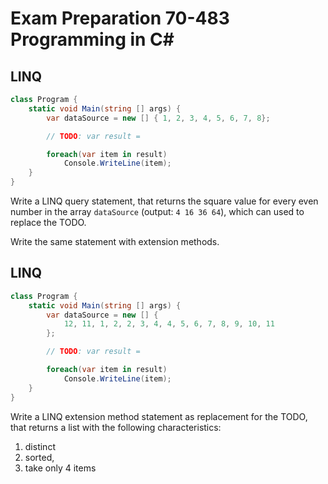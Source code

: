 # Exam Preparation 70-483 Programming in C#

## LINQ

```C#
class Program {
    static void Main(string [] args) {
        var dataSource = new [] { 1, 2, 3, 4, 5, 6, 7, 8};

        // TODO: var result = 

        foreach(var item in result)
            Console.WriteLine(item);
    }
}
```

Write a LINQ query statement, that returns the square value for every even number in the array `dataSource` (output: `4 16 36 64`), which can used to replace the TODO.

Write the same statement with extension methods.

## LINQ

```C#
class Program {
    static void Main(string [] args) {
        var dataSource = new [] { 
            12, 11, 1, 2, 2, 3, 4, 4, 5, 6, 7, 8, 9, 10, 11 
        };

        // TODO: var result = 

        foreach(var item in result)
            Console.WriteLine(item);
    }
}
```

Write a LINQ extension method statement as replacement for the TODO, that returns a list with the following characteristics:
1. distinct 
2. sorted,
3. take only 4 items
